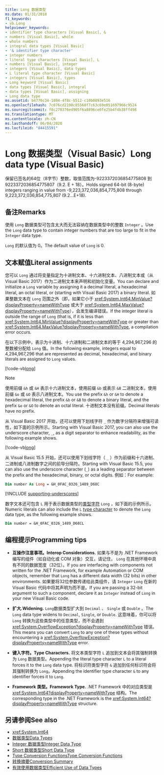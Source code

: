 ```yaml
---
title: Long 数据类型
ms.date: 01/31/2018
f1_keywords:
- vb.Long
helpviewer_keywords:
- identifier type characters [Visual Basic], &
- numbers [Visual Basic], whole
- whole numbers
- integral data types [Visual Basic]
- '& identifier type character'
- integer numbers
- literal type characters [Visual Basic], L
- numbers [Visual Basic], integer
- integers [Visual Basic], data types
- L literal type character [Visual Basic]
- integers [Visual Basic], types
- Long keyword [Visual Basic]
- data types [Visual Basic], integral
- data types [Visual Basic], assigning
- Long data type
ms.assetid: b4770c34-1804-4f8c-b512-c10b0893e516
ms.openlocfilehash: 7c076cd2198c85560f7c63c69e051697966c9524
ms.sourcegitcommit: f8c270376ed905f6a8896ce0fe25b4f4b38ff498
ms.translationtype: MT
ms.contentlocale: zh-CN
ms.lasthandoff: 06/04/2020
ms.locfileid: "84415591"
---
```

# <a name="long-data-type-visual-basic"></a><span data-ttu-id="9cab3-102">Long 数据类型（Visual Basic）</span><span class="sxs-lookup"><span data-stu-id="9cab3-102">Long data type (Visual Basic)</span></span>

<span data-ttu-id="9cab3-103">保留已签名的64位（8字节）整数，取值范围为-9223372036854775808 到9223372036854775807（9.2. E + 18）。</span><span class="sxs-lookup"><span data-stu-id="9cab3-103">Holds signed 64-bit (8-byte) integers ranging in value from -9,223,372,036,854,775,808 through 9,223,372,036,854,775,807 (9.2...E+18).</span></span>

## <a name="remarks"></a><span data-ttu-id="9cab3-104">备注</span><span class="sxs-lookup"><span data-stu-id="9cab3-104">Remarks</span></span>

<span data-ttu-id="9cab3-105">使用 `Long` 数据类型可包含太大而无法容纳在数据类型中的整数 `Integer` 。</span><span class="sxs-lookup"><span data-stu-id="9cab3-105">Use the `Long` data type to contain integer numbers that are too large to fit in the `Integer` data type.</span></span>

<span data-ttu-id="9cab3-106">`Long` 的默认值为 0。</span><span class="sxs-lookup"><span data-stu-id="9cab3-106">The default value of `Long` is 0.</span></span>

## <a name="literal-assignments"></a><span data-ttu-id="9cab3-107">文本赋值</span><span class="sxs-lookup"><span data-stu-id="9cab3-107">Literal assignments</span></span>

<span data-ttu-id="9cab3-108">您可以 `Long` 通过将变量指定为十进制文本、十六进制文本、八进制文本或（从 Visual Basic 2017）作为二进制文本来声明和初始化变量。</span><span class="sxs-lookup"><span data-stu-id="9cab3-108">You can declare and initialize a `Long` variable by assigning it a decimal literal, a hexadecimal literal, an octal literal, or (starting with Visual Basic 2017) a binary literal.</span></span> <span data-ttu-id="9cab3-109">如果整数文本在 `Long` 范围之外（即，如果它小于 <xref:System.Int64.MinValue?displayProperty=nameWithType> 或大于 <xref:System.Int64.MaxValue?displayProperty=nameWithType>），会发生编译错误。</span><span class="sxs-lookup"><span data-stu-id="9cab3-109">If the integer literal is outside the range of `Long` (that is, if it is less than <xref:System.Int64.MinValue?displayProperty=nameWithType> or greater than <xref:System.Int64.MaxValue?displayProperty=nameWithType>, a compilation error occurs.</span></span>

<span data-ttu-id="9cab3-110">在以下示例中，表示为十进制、十六进制和二进制文本的等于 4,294,967,296 的整数被分配给 `Long` 值。</span><span class="sxs-lookup"><span data-stu-id="9cab3-110">In the following example, integers equal to 4,294,967,296 that are represented as decimal, hexadecimal, and binary literals are assigned to `Long` values.</span></span>

[!code-vb[long](../../../../samples/snippets/visualbasic/language-reference/data-types/numeric-literals.vb#Long)]

> [!NOTE]
> <span data-ttu-id="9cab3-111">使用前缀 `&h` 或 `&H` 表示十六进制文本，使用前缀 `&b` 或表示 `&B` 二进制文本，使用前缀 `&o` 或 `&O` 表示八进制文本。</span><span class="sxs-lookup"><span data-stu-id="9cab3-111">You use the prefix `&h` or `&H` to denote a hexadecimal literal, the prefix `&b` or `&B` to denote a binary literal, and the prefix `&o` or `&O` to denote an octal literal.</span></span> <span data-ttu-id="9cab3-112">十进制文本没有前缀。</span><span class="sxs-lookup"><span data-stu-id="9cab3-112">Decimal literals have no prefix.</span></span>

<span data-ttu-id="9cab3-113">从 Visual Basic 2017 开始，还可以使用下划线字符 `_` 作为数字分隔符来增强可读性，如下面的示例所示。</span><span class="sxs-lookup"><span data-stu-id="9cab3-113">Starting with Visual Basic 2017, you can also use the underscore character, `_`, as a digit separator to enhance readability, as the following example shows.</span></span>

[!code-vb[long](../../../../samples/snippets/visualbasic/language-reference/data-types/numeric-literals.vb#LongS)]

<span data-ttu-id="9cab3-114">从 Visual Basic 15.5 开始，还可以使用下划线字符（ `_` ）作为前缀和十六进制、二进制或八进制数字之间的前导分隔符。</span><span class="sxs-lookup"><span data-stu-id="9cab3-114">Starting with Visual Basic 15.5, you can also use the underscore character (`_`) as a leading separator between the prefix and the hexadecimal, binary, or octal digits.</span></span> <span data-ttu-id="9cab3-115">例如：</span><span class="sxs-lookup"><span data-stu-id="9cab3-115">For example:</span></span>

```vb
Dim number As Long = &H_0FAC_0326_1489_D68C
```

[!INCLUDE [supporting-underscores](../../../../includes/vb-separator-langversion.md)]

<span data-ttu-id="9cab3-116">数字文本还可包含 `L` 用于表示数据类型的[类型字符](../../programming-guide/language-features/data-types/type-characters.md) `Long` ，如下面的示例所示。</span><span class="sxs-lookup"><span data-stu-id="9cab3-116">Numeric literals can also include the `L` [type character](../../programming-guide/language-features/data-types/type-characters.md) to denote the `Long` data type, as the following example shows.</span></span>

```vb
Dim number = &H_0FAC_0326_1489_D68CL
```

## <a name="programming-tips"></a><span data-ttu-id="9cab3-117">编程提示</span><span class="sxs-lookup"><span data-stu-id="9cab3-117">Programming tips</span></span>

- <span data-ttu-id="9cab3-118">**互操作注意事项。**</span><span class="sxs-lookup"><span data-stu-id="9cab3-118">**Interop Considerations.**</span></span> <span data-ttu-id="9cab3-119">如果与不是为 .NET Framework 编写的组件（如自动化或 COM 对象）交互，请记住， `Long` 在其他环境中具有不同的数据宽度（32位）。</span><span class="sxs-lookup"><span data-stu-id="9cab3-119">If you are interfacing with components not written for the .NET Framework, for example Automation or COM objects, remember that `Long` has a different data width (32 bits) in other environments.</span></span> <span data-ttu-id="9cab3-120">如果要将32位参数传递给此类组件，请 `Integer` `Long` 在新的 Visual Basic 代码中将其声明为而不是。</span><span class="sxs-lookup"><span data-stu-id="9cab3-120">If you are passing a 32-bit argument to such a component, declare it as `Integer` instead of `Long` in your new Visual Basic code.</span></span>

- <span data-ttu-id="9cab3-121">**扩大.**</span><span class="sxs-lookup"><span data-stu-id="9cab3-121">**Widening.**</span></span> <span data-ttu-id="9cab3-122">`Long`数据类型扩大到 `Decimal` 、 `Single` 或 `Double` 。</span><span class="sxs-lookup"><span data-stu-id="9cab3-122">The `Long` data type widens to `Decimal`, `Single`, or `Double`.</span></span> <span data-ttu-id="9cab3-123">这意味着，你可以将 `Long` 转换为这些类型中的任意类型，而不会遇到 <xref:System.OverflowException?displayProperty=nameWithType> 错误。</span><span class="sxs-lookup"><span data-stu-id="9cab3-123">This means you can convert `Long` to any one of these types without encountering a <xref:System.OverflowException?displayProperty=nameWithType> error.</span></span>

- <span data-ttu-id="9cab3-124">**键入字符。**</span><span class="sxs-lookup"><span data-stu-id="9cab3-124">**Type Characters.**</span></span> <span data-ttu-id="9cab3-125">将文本类型字符 `L` 追加到文本会将其强制转换为 `Long` 数据类型。</span><span class="sxs-lookup"><span data-stu-id="9cab3-125">Appending the literal type character `L` to a literal forces it to the `Long` data type.</span></span> <span data-ttu-id="9cab3-126">将标识符类型字符 `&` 追加到任何标识符会将其强制转换为 `Long`。</span><span class="sxs-lookup"><span data-stu-id="9cab3-126">Appending the identifier type character `&` to any identifier forces it to `Long`.</span></span>

- <span data-ttu-id="9cab3-127">**Framework 类型。**</span><span class="sxs-lookup"><span data-stu-id="9cab3-127">**Framework Type.**</span></span> <span data-ttu-id="9cab3-128">.NET Framework 中的对应类型是 <xref:System.Int64?displayProperty=nameWithType> 结构。</span><span class="sxs-lookup"><span data-stu-id="9cab3-128">The corresponding type in the .NET Framework is the <xref:System.Int64?displayProperty=nameWithType> structure.</span></span>

## <a name="see-also"></a><span data-ttu-id="9cab3-129">另请参阅</span><span class="sxs-lookup"><span data-stu-id="9cab3-129">See also</span></span>

- <xref:System.Int64>
- [<span data-ttu-id="9cab3-130">数据类型</span><span class="sxs-lookup"><span data-stu-id="9cab3-130">Data Types</span></span>](index.md)
- [<span data-ttu-id="9cab3-131">Integer 数据类型</span><span class="sxs-lookup"><span data-stu-id="9cab3-131">Integer Data Type</span></span>](integer-data-type.md)
- [<span data-ttu-id="9cab3-132">Short 数据类型</span><span class="sxs-lookup"><span data-stu-id="9cab3-132">Short Data Type</span></span>](short-data-type.md)
- [<span data-ttu-id="9cab3-133">Type Conversion Functions</span><span class="sxs-lookup"><span data-stu-id="9cab3-133">Type Conversion Functions</span></span>](../functions/type-conversion-functions.md)
- [<span data-ttu-id="9cab3-134">转换摘要</span><span class="sxs-lookup"><span data-stu-id="9cab3-134">Conversion Summary</span></span>](../keywords/conversion-summary.md)
- [<span data-ttu-id="9cab3-135">有效使用数据类型</span><span class="sxs-lookup"><span data-stu-id="9cab3-135">Efficient Use of Data Types</span></span>](../../programming-guide/language-features/data-types/efficient-use-of-data-types.md)
